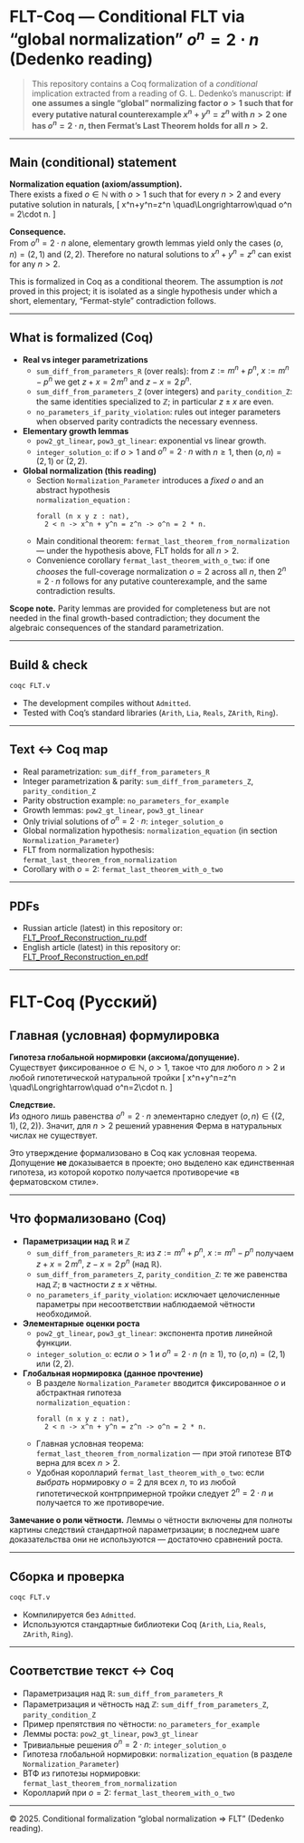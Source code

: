 # FLT-Coq — Conditional FLT via “global normalization” $o^n=2\cdot n$ (Dedenko reading)

> This repository contains a Coq formalization of a *conditional* implication extracted from a reading of G. L. Dedenko’s manuscript: **if one assumes a single “global” normalizing factor $o>1$ such that for every putative natural counterexample $x^n+y^n=z^n$ with $n>2$ one has $o^n = 2\cdot n$, then Fermat’s Last Theorem holds for all $n>2$.**

---

## Main (conditional) statement

**Normalization equation (axiom/assumption).**  
There exists a fixed $o\in\mathbb{N}$ with $o>1$ such that for every $n>2$ and every putative solution in naturals,
\[
x^n+y^n=z^n \quad\Longrightarrow\quad o^n = 2\cdot n.
\]

**Consequence.**  
From $o^n=2\cdot n$ alone, elementary growth lemmas yield only the cases $(o,n)=(2,1)$ and $(2,2)$. Therefore no natural solutions to $x^n+y^n=z^n$ can exist for any $n>2$.

This is formalized in Coq as a conditional theorem. The assumption is *not* proved in this project; it is isolated as a single hypothesis under which a short, elementary, “Fermat-style” contradiction follows.

---

## What is formalized (Coq)

- **Real vs integer parametrizations**
  - `sum_diff_from_parameters_R` (over reals): from $z:=m^n+p^n$, $x:=m^n-p^n$ we get $z+x=2\,m^n$ and $z-x=2\,p^n$.
  - `sum_diff_from_parameters_Z` (over integers) and `parity_condition_Z`: the same identities specialized to $\mathbb{Z}$; in particular $z\pm x$ are even.
  - `no_parameters_if_parity_violation`: rules out integer parameters when observed parity contradicts the necessary evenness.
- **Elementary growth lemmas**
  - `pow2_gt_linear`, `pow3_gt_linear`: exponential vs linear growth.
  - `integer_solution_o`: if $o>1$ and $o^n=2\cdot n$ with $n\ge 1$, then $(o,n)=(2,1)$ or $(2,2)$.
- **Global normalization (this reading)**
  - Section `Normalization_Parameter` introduces a *fixed* $o$ and an abstract hypothesis  
    `normalization_equation` :
    ```coq
    forall (n x y z : nat),
      2 < n -> x^n + y^n = z^n -> o^n = 2 * n.
    ```
  - Main conditional theorem: `fermat_last_theorem_from_normalization` — under the hypothesis above, FLT holds for all $n>2$.
  - Convenience corollary `fermat_last_theorem_with_o_two`: if one *chooses* the full-coverage normalization $o=2$ across all $n$, then $2^n=2\cdot n$ follows for any putative counterexample, and the same contradiction results.

**Scope note.** Parity lemmas are provided for completeness but are not needed in the final growth-based contradiction; they document the algebraic consequences of the standard parametrization.

---

## Build & check

```bash
coqc FLT.v
```

- The development compiles without `Admitted`.
- Tested with Coq’s standard libraries (`Arith`, `Lia`, `Reals`, `ZArith`, `Ring`).

---

## Text ↔ Coq map

- Real parametrization: `sum_diff_from_parameters_R`
- Integer parametrization & parity: `sum_diff_from_parameters_Z`, `parity_condition_Z`
- Parity obstruction example: `no_parameters_for_example`
- Growth lemmas: `pow2_gt_linear`, `pow3_gt_linear`
- Only trivial solutions of $o^n=2\cdot n$: `integer_solution_o`
- Global normalization hypothesis: `normalization_equation` (in section `Normalization_Parameter`)
- FLT from normalization hypothesis: `fermat_last_theorem_from_normalization`
- Corollary with $o=2$: `fermat_last_theorem_with_o_two`

---

## PDFs

- Russian article (latest) in this repository or: [FLT_Proof_Reconstruction_ru.pdf](https://www.researchgate.net/publication/381293382_OSTRYE_UGLY_V_RASSUZDENII_PERA_FERMA_O_NERAZLOZIMOSTI_STEPENI_VYSE_KVADRATA_OBZOR)  
- English article (latest) in this repository or: [FLT_Proof_Reconstruction_en.pdf](https://doi.org/10.13140/RG.2.2.24342.32321)

---

# FLT-Coq (Русский)

## Главная (условная) формулировка

**Гипотеза глобальной нормировки (аксиома/допущение).**  
Существует фиксированное $o\in\mathbb{N}$, $o>1$, такое что для любого $n>2$ и любой гипотетической натуральной тройки
\[
x^n+y^n=z^n \quad\Longrightarrow\quad o^n=2\cdot n.
\]

**Следствие.**  
Из одного лишь равенства $o^n=2\cdot n$ элементарно следует $(o,n)\in\{(2,1),(2,2)\}$. Значит, для $n>2$ решений уравнения Ферма в натуральных числах не существует.

Это утверждение формализовано в Coq как условная теорема. Допущение **не** доказывается в проекте; оно выделено как единственная гипотеза, из которой коротко получается противоречие «в ферматовском стиле».

---

## Что формализовано (Coq)

- **Параметризации над $\mathbb{R}$ и $\mathbb{Z}$**
  - `sum_diff_from_parameters_R`: из $z:=m^n+p^n$, $x:=m^n-p^n$ получаем $z+x=2\,m^n$, $z-x=2\,p^n$ (над $\mathbb{R}$).
  - `sum_diff_from_parameters_Z`, `parity_condition_Z`: те же равенства над $\mathbb{Z}$; в частности $z\pm x$ чётны.
  - `no_parameters_if_parity_violation`: исключает целочисленные параметры при несоответствии наблюдаемой чётности необходимой.
- **Элементарные оценки роста**
  - `pow2_gt_linear`, `pow3_gt_linear`: экспонента против линейной функции.
  - `integer_solution_o`: если $o>1$ и $o^n=2\cdot n$ ($n\ge 1$), то $(o,n)=(2,1)$ или $(2,2)$.
- **Глобальная нормировка (данное прочтение)**
  - В разделе `Normalization_Parameter` вводится фиксированное $o$ и абстрактная гипотеза  
    `normalization_equation` :
    ```coq
    forall (n x y z : nat),
      2 < n -> x^n + y^n = z^n -> o^n = 2 * n.
    ```
  - Главная условная теорема: `fermat_last_theorem_from_normalization` — при этой гипотезе ВТФ верна для всех $n>2$.
  - Удобная королларий `fermat_last_theorem_with_o_two`: если *выбрать* нормировку $o=2$ для всех $n$, то из любой гипотетической контрпримерной тройки следует $2^n=2\cdot n$ и получается то же противоречие.

**Замечание о роли чётности.** Леммы о чётности включены для полноты картины следствий стандартной параметризации; в последнем шаге доказательства они не используются — достаточно сравнений роста.

---

## Сборка и проверка

```bash
coqc FLT.v
```

- Компилируется без `Admitted`.
- Используются стандартные библиотеки Coq (`Arith`, `Lia`, `Reals`, `ZArith`, `Ring`).

---

## Соответствие текст ↔ Coq

- Параметризация над $\mathbb{R}$: `sum_diff_from_parameters_R`
- Параметризация и чётность над $\mathbb{Z}$: `sum_diff_from_parameters_Z`, `parity_condition_Z`
- Пример препятствия по чётности: `no_parameters_for_example`
- Леммы роста: `pow2_gt_linear`, `pow3_gt_linear`
- Тривиальные решения $o^n=2\cdot n$: `integer_solution_o`
- Гипотеза глобальной нормировки: `normalization_equation` (в разделе `Normalization_Parameter`)
- ВТФ из гипотезы нормировки: `fermat_last_theorem_from_normalization`
- Королларий при $o=2$: `fermat_last_theorem_with_o_two`

---

© 2025. Conditional formalization “global normalization ⇒ FLT” (Dedenko reading).